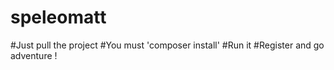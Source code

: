 # speleomatt

#Just pull the project
#You must 'composer install'
#Run it
#Register and go adventure !
